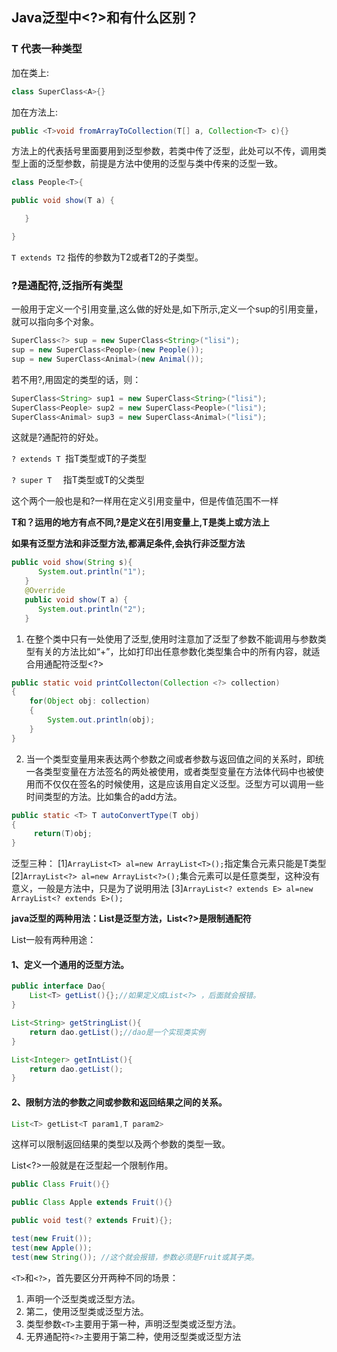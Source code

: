 ## Java泛型中<?>和<T>有什么区别？
### T 代表一种类型

加在类上:
```java
class SuperClass<A>{}
```
加在方法上:
```java
public <T>void fromArrayToCollection(T[] a, Collection<T> c){}
```
方法上的<T>代表括号里面要用到泛型参数，若类中传了泛型，此处可以不传，调用类型上面的泛型参数，前提是方法中使用的泛型与类中传来的泛型一致。

```java
class People<T>{

public void show(T a) {

   }

}
```

`T extends T2` 指传的参数为T2或者T2的子类型。

###  ?是通配符,泛指所有类型

一般用于定义一个引用变量,这么做的好处是,如下所示,定义一个sup的引用变量，就可以指向多个对象。

```java
SuperClass<?> sup = new SuperClass<String>("lisi");
sup = new SuperClass<People>(new People());
sup = new SuperClass<Animal>(new Animal());
```

若不用?,用固定的类型的话，则：

```java
SuperClass<String> sup1 = new SuperClass<String>("lisi");
SuperClass<People> sup2 = new SuperClass<People>("lisi");
SuperClass<Animal> sup3 = new SuperClass<Animal>("lisi");
```

这就是?通配符的好处。

`? extends T `指T类型或T的子类型

`? super T  ` 指T类型或T的父类型

这个两个一般也是和?一样用在定义引用变量中，但是传值范围不一样

**T和？运用的地方有点不同,?是定义在引用变量上,T是类上或方法上**

**如果有泛型方法和非泛型方法,都满足条件,会执行非泛型方法**

```java
public void show(String s){
      System.out.println("1");
   }
   @Override
   public void show(T a) {
      System.out.println("2");
   }
```

1. 在整个类中只有一处使用了泛型,使用时注意加了泛型了参数不能调用与参数类型有关的方法比如“+”，比如打印出任意参数化类型集合中的所有内容，就适合用通配符泛型<?>

```java
public static void printCollecton(Collection <?> collection)
{
	for(Object obj: collection)
	{
		System.out.println(obj);
	}
}
```

2.  当一个类型变量用来表达两个参数之间或者参数与返回值之间的关系时，即统一各类型变量在方法签名的两处被使用，或者类型变量在方法体代码中也被使用而不仅仅在签名的时候使用，这是应该用自定义泛型<T>。泛型方可以调用一些时间类型的方法。比如集合的add方法。

```java
public static <T> T autoConvertType(T obj)
{
     return(T)obj;
}
```

泛型三种：
          [1]`ArrayList<T> al=new ArrayList<T>();`指定集合元素只能是T类型
          [2]`ArrayList<?> al=new ArrayList<?>();`集合元素可以是任意类型，这种没有意义，一般是方法中，只是为了说明用法
          [3]`ArrayList<? extends E> al=new ArrayList<? extends E>();`

**java泛型的两种用法：List<T>是泛型方法，List<?>是限制通配符**

List<T>一般有两种用途：

#### 1、定义一个通用的泛型方法。

```java
public interface Dao{
	List<T> getList(){};//如果定义成List<?> ，后面就会报错。
}

List<String> getStringList(){
	return dao.getList();//dao是一个实现类实例
}

List<Integer> getIntList(){
	return dao.getList();
}
```

#### 2、限制方法的参数之间或参数和返回结果之间的关系。

```java
List<T> getList<T param1,T param2>
```


这样可以限制返回结果的类型以及两个参数的类型一致。

List<?>一般就是在泛型起一个限制作用。

```java
public Class Fruit(){}

public Class Apple extends Fruit(){}

public void test(? extends Fruit){};

test(new Fruit());
test(new Apple());
test(new String()); //这个就会报错，参数必须是Fruit或其子类。
```

`<T>`和`<?>`，首先要区分开两种不同的场景：

1. 声明一个泛型类或泛型方法。
2. 第二，使用泛型类或泛型方法。
3. 类型参数`<T>`主要用于第一种，声明泛型类或泛型方法。
4. 无界通配符`<?>`主要用于第二种，使用泛型类或泛型方法